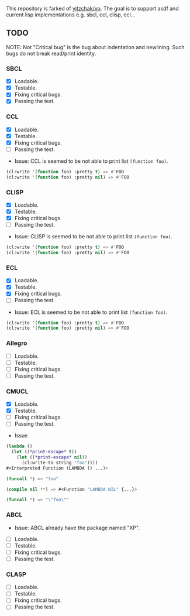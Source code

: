 This repository is farked of [yitzchak/xp](https://github.com/yitzchak/xp).
The goal is to support asdf and current lisp implementations e.g. sbcl, ccl, clisp, ecl...

## TODO
NOTE: Not "Critical bug" is the bug about indentation and newlining.
Such bugs do not break read/print identity.

### SBCL
* [x] Loadable.
* [x] Testable.
* [x] Fixing critical bugs.
* [x] Passing the test.

### CCL
* [x] Loadable.
* [x] Testable.
* [x] Fixing critical bugs.
* [ ] Passing the test.

* Issue: CCL is seemed to be not able to print list `(function foo)`.

```lisp
(cl:write '(function foo) :pretty t) => #'FOO
(cl:write '(function foo) :pretty nil) => #'FOO
```

### CLISP
* [x] Loadable.
* [x] Testable.
* [x] Fixing critical bugs.
* [ ] Passing the test.

* Issue: CLISP is seemed to be not able to print list `(function foo)`.

```lisp
(cl:write '(function foo) :pretty t) => #'FOO
(cl:write '(function foo) :pretty nil) => #'FOO
```

### ECL
* [x] Loadable.
* [x] Testable.
* [x] Fixing critical bugs.
* [ ] Passing the test.

* Issue: ECL is seemed to be not able to print list `(function foo)`.

```lisp
(cl:write '(function foo) :pretty t) => #'FOO
(cl:write '(function foo) :pretty nil) => #'FOO
```

### Allegro
* [ ] Loadable.
* [ ] Testable.
* [ ] Fixing critical bugs.
* [ ] Passing the test.

### CMUCL
* [x] Loadable.
* [x] Testable.
* [ ] Fixing critical bugs.
* [ ] Passing the test.

* Issue

```lisp
(lambda ()
  (let ((*print-escape* t))
    (let ((*print-escape* nil))
      (cl:write-to-string "foo"))))
#<Interpreted Function (LAMBDA () ...)>

(funcall *) => "foo"

(compile nil **) => #<Function "LAMBDA NIL" {...}>

(funcall *) => "\"foo\""
```

### ABCL
* Issue: ABCL already have the package named "XP".
* [ ] Loadable.
* [ ] Testable.
* [ ] Fixing critical bugs.
* [ ] Passing the test.

### CLASP
* [ ] Loadable.
* [ ] Testable.
* [ ] Fixing critical bugs.
* [ ] Passing the test.
